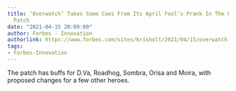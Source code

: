 ```yaml
---
title: ‘Overwatch’ Takes Some Cues From Its April Fool’s Prank In The Latest Experimental
  Patch
date: "2021-04-15 20:09:00"
author: Forbes - Innovation
authorlink: https://www.forbes.com/sites/krisholt/2021/04/15/overwatch-takes-some-cues-from-its-april-fools-prank-in-the-latest-experimental-patch/
tags:
- Forbes-Innovation
---
```

The patch has buffs for D.Va, Roadhog, Sombra, Orisa and Moira, with proposed changes for a few other heroes.
